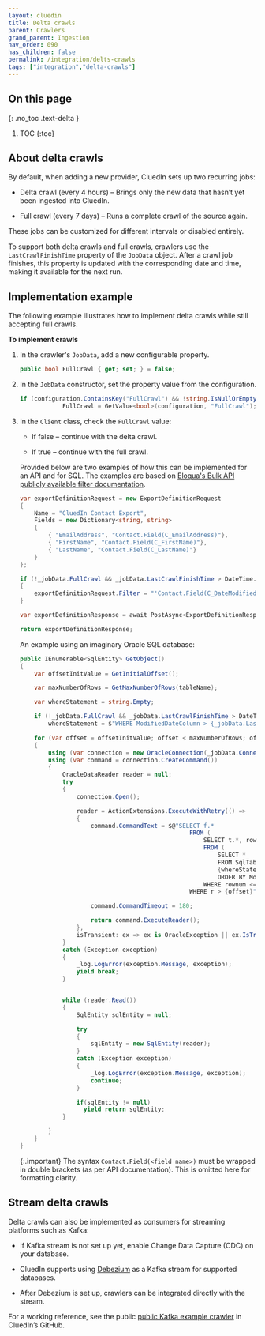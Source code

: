 ```yaml
---
layout: cluedin
title: Delta crawls
parent: Crawlers
grand_parent: Ingestion
nav_order: 090
has_children: false
permalink: /integration/delts-crawls
tags: ["integration","delta-crawls"]
---
```


## On this page
{: .no_toc .text-delta }
1. TOC
{:toc}

## About delta crawls

By default, when adding a new provider, CluedIn sets up two recurring jobs:

- Delta crawl (every 4 hours) – Brings only the new data that hasn’t yet been ingested into CluedIn.

- Full crawl (every 7 days) – Runs a complete crawl of the source again.

These jobs can be customized for different intervals or disabled entirely.

To support both delta crawls and full crawls, crawlers use the `LastCrawlFinishTime` property of the `JobData` object. After a crawl job finishes, this property is updated with the corresponding date and time, making it available for the next run.

## Implementation example

The following example illustrates how to implement delta crawls while still accepting full crawls.

**To implement crawls**

1. In the crawler's `JobData`, add a new configurable property.

    ```csharp
    public bool FullCrawl { get; set; } = false;
    ```

1. In the `JobData` constructor, set the property value from the configuration.
    
    ```csharp
    if (configuration.ContainsKey("FullCrawl") && !string.IsNullOrEmpty(configuration["FullCrawl"].ToString()))
                FullCrawl = GetValue<bool>(configuration, "FullCrawl");
    ```

1. In the `Client` class, check the `FullCrawl` value:

    - If false – continue with the delta crawl.

    - If true – continue with the full crawl.

    Provided below are two examples of how this can be implemented for an API and for SQL. The examples are based on [Eloqua's Bulk API publicly available filter documentation](https://docs.oracle.com/en/cloud/saas/marketing/eloqua-develop/Developers/BulkAPI/Tutorials/Filtering.htm).

    ```csharp
    var exportDefinitionRequest = new ExportDefinitionRequest
    {
        Name = "CluedIn Contact Export",
        Fields = new Dictionary<string, string>
        {
            { "EmailAddress", "Contact.Field(C_EmailAddress)"},
            { "FirstName", "Contact.Field(C_FirstName)"},
            { "LastName", "Contact.Field(C_LastName)"}
        }
    };
    
    if (!_jobData.FullCrawl && _jobData.LastCrawlFinishTime > DateTime.MinValue)
    {
        exportDefinitionRequest.Filter = "'Contact.Field(C_DateModified)' > '" + $"{_jobData.LastCrawlFinishTime.ToString()}" + "'";
    }
    
    var exportDefinitionResponse = await PostAsync<ExportDefinitionResponse>("contacts/exports", exportDefinitionRequest);
    
    return exportDefinitionResponse;
    ```

    An example using an imaginary Oracle SQL database:

    ```csharp
    public IEnumerable<SqlEntity> GetObject()
    {
        var offsetInitValue = GetInitialOffset();
    
        var maxNumberOfRows = GetMaxNumberOfRows(tableName);
    
        var whereStatement = string.Empty;
    
        if (!_jobData.FullCrawl && _jobData.LastCrawlFinishTime > DateTime.MinValue)
            whereStatement = $"WHERE ModifiedDateColumn > {_jobData.LastCrawlFinishTime}";
    
        for (var offset = offsetInitValue; offset < maxNumberOfRows; offset += _jobData.PageSize)
        {
            using (var connection = new OracleConnection(_jobData.ConnectionString))
            using (var command = connection.CreateCommand())
            {
                OracleDataReader reader = null;
                try
                {
                    connection.Open();
    
                    reader = ActionExtensions.ExecuteWithRetry(() =>
                    {
                        command.CommandText = $@"SELECT f.*
                                                    FROM (
                                                        SELECT t.*, rownum r
                                                        FROM (
                                                            SELECT *
                                                            FROM SqlTable
                                                            {whereStatement}
                                                            ORDER BY ModifiedDateColumn) t
                                                        WHERE rownum <= {offset + _jobData.PageSize}) f
                                                    WHERE r > {offset}";
    
                        command.CommandTimeout = 180;
    
                        return command.ExecuteReader();
                    },
                    isTransient: ex => ex is OracleException || ex.IsTransient());
                }
                catch (Exception exception)
                {
                    _log.LogError(exception.Message, exception);
                    yield break;
                }
    
    
                while (reader.Read())
                {
                    SqlEntity sqlEntity = null;
    
                    try
                    {
                        sqlEntity = new SqlEntity(reader);
                    }
                    catch (Exception exception)
                    {
                        _log.LogError(exception.Message, exception);
                        continue;
                    }
    
                    if(sqlEntity != null)
                      yield return sqlEntity;
                }

            }
        }
    }
    ```

    {:.important}
   The syntax `Contact.Field(<field name>)` must be wrapped in double brackets (as per API documentation). This is omitted here for formatting clarity.


## Stream delta crawls

Delta crawls can also be implemented as consumers for streaming platforms such as Kafka:

- If Kafka stream is not set up yet, enable Change Data Capture (CDC) on your database.

- CluedIn supports using [Debezium](https://debezium.io/documentation/) as a Kafka stream for supported databases.

- After Debezium is set up, crawlers can be integrated directly with the stream.

For a working reference, see the public [public Kafka example crawler](https://github.com/CluedIn-io/Crawling.ExampleKafka/blob/master/src/Kafka.Infrastructure/KafkaClient.cs) in CluedIn’s GitHub.
